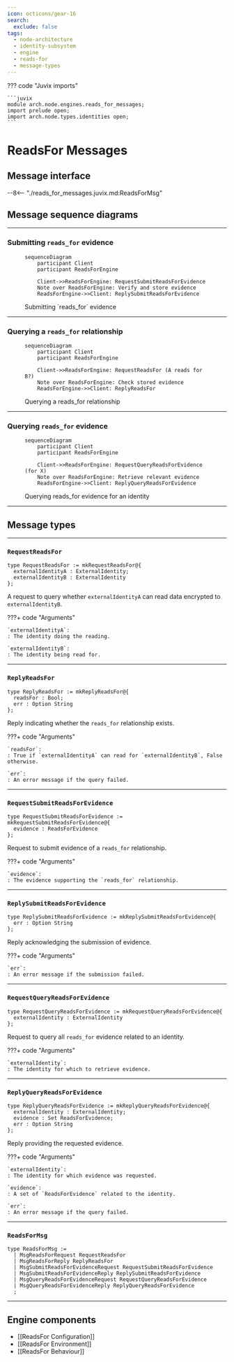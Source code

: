 ```yaml
---
icon: octicons/gear-16
search:
  exclude: false
tags:
  - node-architecture
  - identity-subsystem
  - engine
  - reads-for
  - message-types
---
```


??? code "Juvix imports"

    ```juvix
    module arch.node.engines.reads_for_messages;
    import prelude open;
    import arch.node.types.identities open;
    ```

# ReadsFor Messages

## Message interface

--8<-- "./reads_for_messages.juvix.md:ReadsForMsg"

## Message sequence diagrams

---

### Submitting `reads_for` evidence

<!-- --8<-- [start:message-sequence-diagram-submit] -->
<figure markdown="span">

```mermaid
sequenceDiagram
    participant Client
    participant ReadsForEngine

    Client->>ReadsForEngine: RequestSubmitReadsForEvidence
    Note over ReadsForEngine: Verify and store evidence
    ReadsForEngine->>Client: ReplySubmitReadsForEvidence
```

<figcaption markdown="span">
Submitting `reads_for` evidence
</figcaption>
</figure>
<!-- --8<-- [end:message-sequence-diagram-submit] -->

---

### Querying a `reads_for` relationship

<!-- --8<-- [start:message-sequence-diagram-query-relationship] -->
<figure markdown="span">

```mermaid
sequenceDiagram
    participant Client
    participant ReadsForEngine

    Client->>ReadsForEngine: RequestReadsFor (A reads for B?)
    Note over ReadsForEngine: Check stored evidence
    ReadsForEngine->>Client: ReplyReadsFor
```

<figcaption markdown="span">
Querying a reads_for relationship
</figcaption>
</figure>
<!-- --8<-- [end:message-sequence-diagram-query-relationship] -->

---

### Querying `reads_for` evidence

<!-- --8<-- [start:message-sequence-diagram-query-evidence] -->
<figure markdown="span">

```mermaid
sequenceDiagram
    participant Client
    participant ReadsForEngine

    Client->>ReadsForEngine: RequestQueryReadsForEvidence (for X)
    Note over ReadsForEngine: Retrieve relevant evidence
    ReadsForEngine->>Client: ReplyQueryReadsForEvidence
```

<figcaption markdown="span">
Querying reads_for evidence for an identity
</figcaption>
</figure>
<!-- --8<-- [end:message-sequence-diagram-query-evidence] -->

---

## Message types

---

### `RequestReadsFor`

```juvix
type RequestReadsFor := mkRequestReadsFor@{
  externalIdentityA : ExternalIdentity;
  externalIdentityB : ExternalIdentity
};
```

A request to query whether `externalIdentityA` can read data encrypted to
`externalIdentityB`.

???+ code "Arguments"

    `externalIdentityA`:
    : The identity doing the reading.

    `externalIdentityB`:
    : The identity being read for.

---

### `ReplyReadsFor`

```juvix
type ReplyReadsFor := mkReplyReadsFor@{
  readsFor : Bool;
  err : Option String
};
```

Reply indicating whether the `reads_for` relationship exists.

???+ code "Arguments"

    `readsFor`:
    : True if `externalIdentityA` can read for `externalIdentityB`, False otherwise.

    `err`:
    : An error message if the query failed.

---

### `RequestSubmitReadsForEvidence`

```juvix
type RequestSubmitReadsForEvidence := mkRequestSubmitReadsForEvidence@{
  evidence : ReadsForEvidence
};
```

Request to submit evidence of a `reads_for` relationship.

???+ code "Arguments"

    `evidence`:
    : The evidence supporting the `reads_for` relationship.

---

### `ReplySubmitReadsForEvidence`

```juvix
type ReplySubmitReadsForEvidence := mkReplySubmitReadsForEvidence@{
  err : Option String
};
```

Reply acknowledging the submission of evidence.

???+ code "Arguments"

    `err`:
    : An error message if the submission failed.

---

### `RequestQueryReadsForEvidence`

```juvix
type RequestQueryReadsForEvidence := mkRequestQueryReadsForEvidence@{
  externalIdentity : ExternalIdentity
};
```

Request to query all `reads_for` evidence related to an identity.

???+ code "Arguments"

    `externalIdentity`:
    : The identity for which to retrieve evidence.

---

### `ReplyQueryReadsForEvidence`

```juvix
type ReplyQueryReadsForEvidence := mkReplyQueryReadsForEvidence@{
  externalIdentity : ExternalIdentity;
  evidence : Set ReadsForEvidence;
  err : Option String
};
```

Reply providing the requested evidence.

???+ code "Arguments"

    `externalIdentity`:
    : The identity for which evidence was requested.

    `evidence`:
    : A set of `ReadsForEvidence` related to the identity.

    `err`:
    : An error message if the query failed.

---

### `ReadsForMsg`

<!-- --8<-- [start:ReadsForMsg] -->
```juvix
type ReadsForMsg :=
  | MsgReadsForRequest RequestReadsFor
  | MsgReadsForReply ReplyReadsFor
  | MsgSubmitReadsForEvidenceRequest RequestSubmitReadsForEvidence
  | MsgSubmitReadsForEvidenceReply ReplySubmitReadsForEvidence
  | MsgQueryReadsForEvidenceRequest RequestQueryReadsForEvidence
  | MsgQueryReadsForEvidenceReply ReplyQueryReadsForEvidence
  ;
```
<!-- --8<-- [end:ReadsForMsg] -->

---

## Engine components

- [[ReadsFor Configuration]]
- [[ReadsFor Environment]]
- [[ReadsFor Behaviour]]
